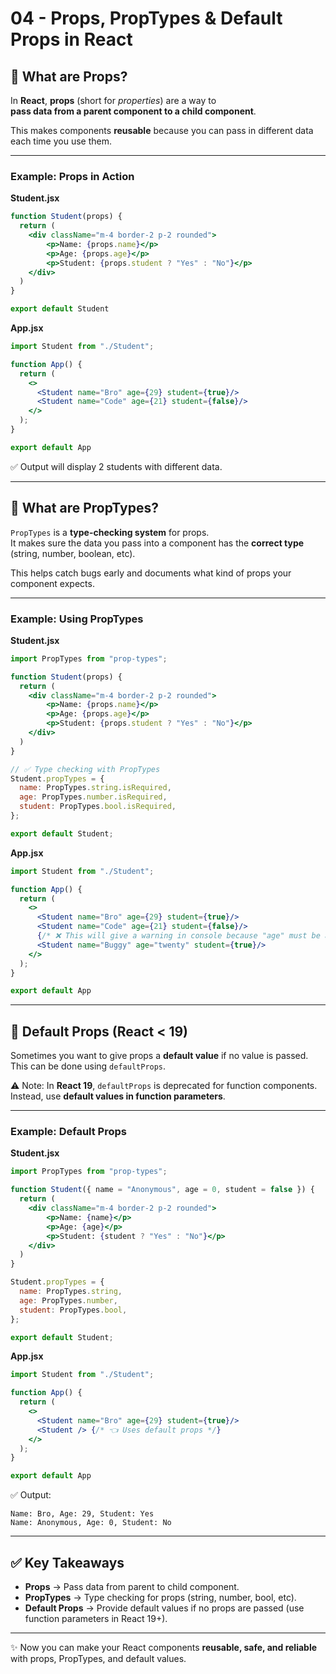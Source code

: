 # 04 - Props, PropTypes & Default Props in React

## 🔹 What are Props?

In **React**, **props** (short for *properties*) are a way to  
**pass data from a parent component to a child component**.  

This makes components **reusable** because you can pass in different data each time you use them.

---

### Example: Props in Action

**Student.jsx**

```jsx
function Student(props) {
  return (
    <div className="m-4 border-2 p-2 rounded">
        <p>Name: {props.name}</p>
        <p>Age: {props.age}</p>
        <p>Student: {props.student ? "Yes" : "No"}</p>
    </div>
  )
}

export default Student
```

**App.jsx**

```jsx
import Student from "./Student";

function App() {
  return (
    <>
      <Student name="Bro" age={29} student={true}/>
      <Student name="Code" age={21} student={false}/>
    </>
  );
}

export default App
```

✅ Output will display 2 students with different data.

---

## 🔹 What are PropTypes?

`PropTypes` is a **type-checking system** for props.  
It makes sure the data you pass into a component has the **correct type** (string, number, boolean, etc).  

This helps catch bugs early and documents what kind of props your component expects.

---

### Example: Using PropTypes

**Student.jsx**

```jsx
import PropTypes from "prop-types";

function Student(props) {
  return (
    <div className="m-4 border-2 p-2 rounded">
        <p>Name: {props.name}</p>
        <p>Age: {props.age}</p>
        <p>Student: {props.student ? "Yes" : "No"}</p>
    </div>
  )
}

// ✅ Type checking with PropTypes
Student.propTypes = {
  name: PropTypes.string.isRequired,
  age: PropTypes.number.isRequired,
  student: PropTypes.bool.isRequired,
};

export default Student;
```

**App.jsx**

```jsx
import Student from "./Student";

function App() {
  return (
    <>
      <Student name="Bro" age={29} student={true}/>
      <Student name="Code" age={21} student={false}/>
      {/* ❌ This will give a warning in console because "age" must be a number */}
      <Student name="Buggy" age="twenty" student={true}/>
    </>
  );
}

export default App
```

---

## 🔹 Default Props (React < 19)

Sometimes you want to give props a **default value** if no value is passed.  
This can be done using `defaultProps`.  

⚠️ Note: In **React 19**, `defaultProps` is deprecated for function components.  
Instead, use **default values in function parameters**.

---

### Example: Default Props

**Student.jsx**

```jsx
import PropTypes from "prop-types";

function Student({ name = "Anonymous", age = 0, student = false }) {
  return (
    <div className="m-4 border-2 p-2 rounded">
        <p>Name: {name}</p>
        <p>Age: {age}</p>
        <p>Student: {student ? "Yes" : "No"}</p>
    </div>
  )
}

Student.propTypes = {
  name: PropTypes.string,
  age: PropTypes.number,
  student: PropTypes.bool,
};

export default Student;
```

**App.jsx**

```jsx
import Student from "./Student";

function App() {
  return (
    <>
      <Student name="Bro" age={29} student={true}/>
      <Student /> {/* 👈 Uses default props */}
    </>
  );
}

export default App
```

✅ Output:
```
Name: Bro, Age: 29, Student: Yes
Name: Anonymous, Age: 0, Student: No
```

---

## ✅ Key Takeaways

- **Props** → Pass data from parent to child component.  
- **PropTypes** → Type checking for props (string, number, bool, etc).  
- **Default Props** → Provide default values if no props are passed (use function parameters in React 19+).  

---

✨ Now you can make your React components **reusable, safe, and reliable** with props, PropTypes, and default values.
